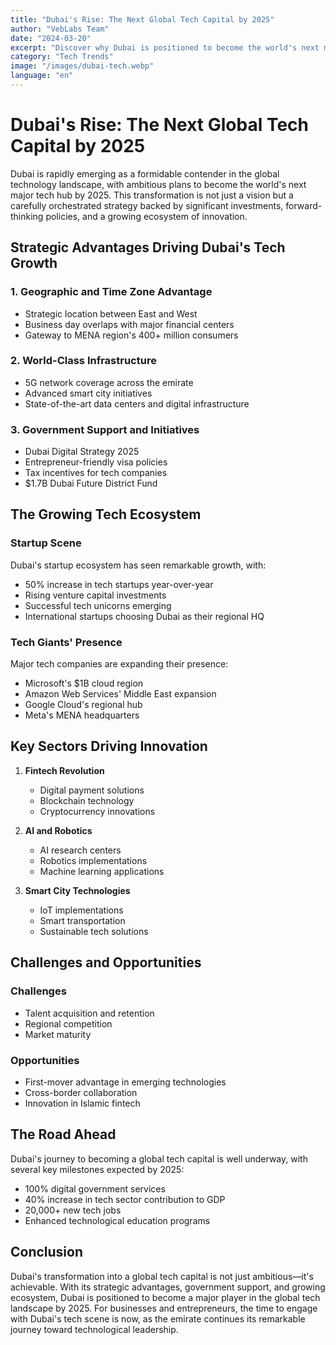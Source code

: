 ```yaml
---
title: "Dubai's Rise: The Next Global Tech Capital by 2025"
author: "VebLabs Team"
date: "2024-03-20"
excerpt: "Discover why Dubai is positioned to become the world's next major technology hub, with its strategic initiatives, infrastructure, and growing startup ecosystem."
category: "Tech Trends"
image: "/images/dubai-tech.webp"
language: "en"
---
```


# Dubai's Rise: The Next Global Tech Capital by 2025

Dubai is rapidly emerging as a formidable contender in the global technology landscape, with ambitious plans to become the world's next major tech hub by 2025. This transformation is not just a vision but a carefully orchestrated strategy backed by significant investments, forward-thinking policies, and a growing ecosystem of innovation.

## Strategic Advantages Driving Dubai's Tech Growth

### 1. Geographic and Time Zone Advantage
- Strategic location between East and West
- Business day overlaps with major financial centers
- Gateway to MENA region's 400+ million consumers

### 2. World-Class Infrastructure
- 5G network coverage across the emirate
- Advanced smart city initiatives
- State-of-the-art data centers and digital infrastructure

### 3. Government Support and Initiatives
- Dubai Digital Strategy 2025
- Entrepreneur-friendly visa policies
- Tax incentives for tech companies
- $1.7B Dubai Future District Fund

## The Growing Tech Ecosystem

### Startup Scene
Dubai's startup ecosystem has seen remarkable growth, with:
- 50% increase in tech startups year-over-year
- Rising venture capital investments
- Successful tech unicorns emerging
- International startups choosing Dubai as their regional HQ

### Tech Giants' Presence
Major tech companies are expanding their presence:
- Microsoft's $1B cloud region
- Amazon Web Services' Middle East expansion
- Google Cloud's regional hub
- Meta's MENA headquarters

## Key Sectors Driving Innovation

1. **Fintech Revolution**
   - Digital payment solutions
   - Blockchain technology
   - Cryptocurrency innovations

2. **AI and Robotics**
   - AI research centers
   - Robotics implementations
   - Machine learning applications

3. **Smart City Technologies**
   - IoT implementations
   - Smart transportation
   - Sustainable tech solutions

## Challenges and Opportunities

### Challenges
- Talent acquisition and retention
- Regional competition
- Market maturity

### Opportunities
- First-mover advantage in emerging technologies
- Cross-border collaboration
- Innovation in Islamic fintech

## The Road Ahead

Dubai's journey to becoming a global tech capital is well underway, with several key milestones expected by 2025:
- 100% digital government services
- 40% increase in tech sector contribution to GDP
- 20,000+ new tech jobs
- Enhanced technological education programs

## Conclusion

Dubai's transformation into a global tech capital is not just ambitious—it's achievable. With its strategic advantages, government support, and growing ecosystem, Dubai is positioned to become a major player in the global tech landscape by 2025. For businesses and entrepreneurs, the time to engage with Dubai's tech scene is now, as the emirate continues its remarkable journey toward technological leadership.
